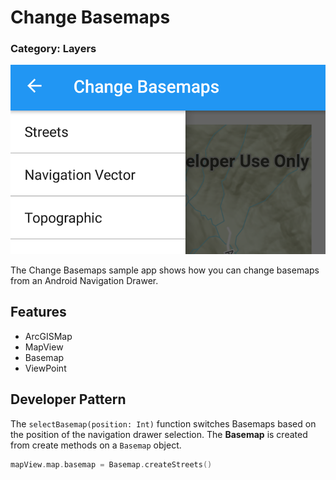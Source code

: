 # Change Basemaps
### Category: Layers
![Change Basemaps App](change-basemaps.png)

The Change Basemaps sample app shows how you can change basemaps from an Android Navigation Drawer.  

## Features
* ArcGISMap
* MapView
* Basemap
* ViewPoint

## Developer Pattern
The `selectBasemap(position: Int)` function switches Basemaps based on the position of the navigation drawer selection. The **Basemap** is created from create methods on a `Basemap` object.  

```kotlin
mapView.map.basemap = Basemap.createStreets()
```
